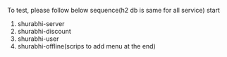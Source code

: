 To test, please follow below sequence(h2 db is same for all service)
start
1. shurabhi-server
2. shurabhi-discount
3. shurabhi-user
4. shurabhi-offline(scrips to add menu at the end)